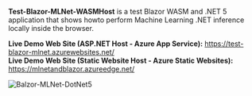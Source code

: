 **Test-Blazor-MLNet-WASMHost**
is a test Blazor WASM and .NET 5 application that shows howto perform Machine Learning .NET inference locally inside the browser.

**Live Demo Web Site (ASP.NET Host - Azure App Service):** https://test-blazor-mlnet.azurewebsites.net/  
**Live Demo Web Site (Static Website Host - Azure Static Websites):** https://mlnetandblazor.azureedge.net/

![Balzor-MLNet-DotNet5](https://github.com/bartczernicki/Test-Blazor-MLNet/raw/master/AppScreenShot.png)
